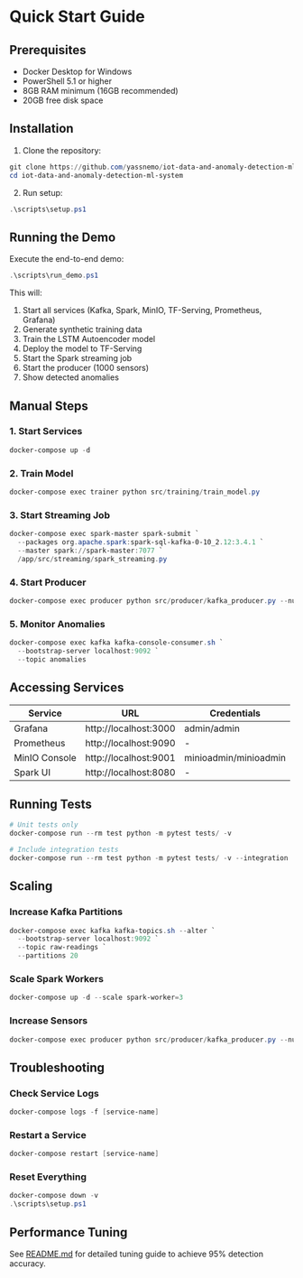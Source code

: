 # Quick Start Guide

## Prerequisites

- Docker Desktop for Windows
- PowerShell 5.1 or higher
- 8GB RAM minimum (16GB recommended)
- 20GB free disk space

## Installation

1. Clone the repository:
```powershell
git clone https://github.com/yassnemo/iot-data-and-anomaly-detection-ml-system.git
cd iot-data-and-anomaly-detection-ml-system
```

2. Run setup:
```powershell
.\scripts\setup.ps1
```

## Running the Demo

Execute the end-to-end demo:
```powershell
.\scripts\run_demo.ps1
```

This will:
1. Start all services (Kafka, Spark, MinIO, TF-Serving, Prometheus, Grafana)
2. Generate synthetic training data
3. Train the LSTM Autoencoder model
4. Deploy the model to TF-Serving
5. Start the Spark streaming job
6. Start the producer (1000 sensors)
7. Show detected anomalies

## Manual Steps

### 1. Start Services
```powershell
docker-compose up -d
```

### 2. Train Model
```powershell
docker-compose exec trainer python src/training/train_model.py
```

### 3. Start Streaming Job
```powershell
docker-compose exec spark-master spark-submit `
  --packages org.apache.spark:spark-sql-kafka-0-10_2.12:3.4.1 `
  --master spark://spark-master:7077 `
  /app/src/streaming/spark_streaming.py
```

### 4. Start Producer
```powershell
docker-compose exec producer python src/producer/kafka_producer.py --num-sensors 10000
```

### 5. Monitor Anomalies
```powershell
docker-compose exec kafka kafka-console-consumer.sh `
  --bootstrap-server localhost:9092 `
  --topic anomalies
```

## Accessing Services

| Service | URL | Credentials |
|---------|-----|-------------|
| Grafana | http://localhost:3000 | admin/admin |
| Prometheus | http://localhost:9090 | - |
| MinIO Console | http://localhost:9001 | minioadmin/minioadmin |
| Spark UI | http://localhost:8080 | - |

## Running Tests

```powershell
# Unit tests only
docker-compose run --rm test python -m pytest tests/ -v

# Include integration tests
docker-compose run --rm test python -m pytest tests/ -v --integration
```

## Scaling

### Increase Kafka Partitions
```powershell
docker-compose exec kafka kafka-topics.sh --alter `
  --bootstrap-server localhost:9092 `
  --topic raw-readings `
  --partitions 20
```

### Scale Spark Workers
```powershell
docker-compose up -d --scale spark-worker=3
```

### Increase Sensors
```powershell
docker-compose exec producer python src/producer/kafka_producer.py --num-sensors 20000
```

## Troubleshooting

### Check Service Logs
```powershell
docker-compose logs -f [service-name]
```

### Restart a Service
```powershell
docker-compose restart [service-name]
```

### Reset Everything
```powershell
docker-compose down -v
.\scripts\setup.ps1
```

## Performance Tuning

See [README.md](README.md) for detailed tuning guide to achieve 95% detection accuracy.
